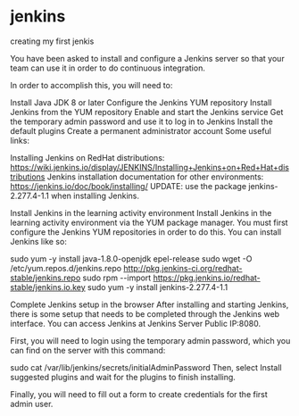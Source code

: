 # jenkins
creating my first jenkis


You have been asked to install and configure a Jenkins server so that your team can use it in order to do continuous integration.

In order to accomplish this, you will need to:

Install Java JDK 8 or later
Configure the Jenkins YUM repository
Install Jenkins from the YUM repository
Enable and start the Jenkins service
Get the temporary admin password and use it to log in to Jenkins
Install the default plugins
Create a permanent administrator account
Some useful links:

Installing Jenkins on RedHat distributions: https://wiki.jenkins.io/display/JENKINS/Installing+Jenkins+on+Red+Hat+distributions
Jenkins installation documentation for other environments: https://jenkins.io/doc/book/installing/
UPDATE: use the package jenkins-2.277.4-1.1 when installing Jenkins.


Install Jenkins in the learning activity environment
Install Jenkins in the learning activity environment via the YUM package manager. You must first configure the Jenkins YUM repositories in order to do this. You can install Jenkins like so:

sudo yum -y install java-1.8.0-openjdk epel-release
sudo wget -O /etc/yum.repos.d/jenkins.repo http://pkg.jenkins-ci.org/redhat-stable/jenkins.repo
sudo rpm --import https://pkg.jenkins.io/redhat-stable/jenkins.io.key
sudo yum -y install jenkins-2.277.4-1.1

Complete Jenkins setup in the browser
After installing and starting Jenkins, there is some setup that needs to be completed through the Jenkins web interface. You can access Jenkins at Jenkins Server Public IP:8080.

First, you will need to login using the temporary admin password, which you can find on the server with this command:

 sudo cat /var/lib/jenkins/secrets/initialAdminPassword
Then, select Install suggested plugins and wait for the plugins to finish installing.

Finally, you will need to fill out a form to create credentials for the first admin user.
